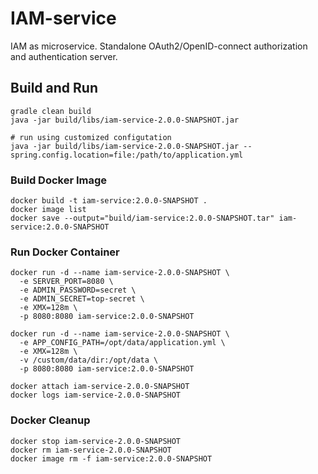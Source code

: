 # IAM-service
IAM as microservice. Standalone OAuth2/OpenID-connect authorization and authentication server. 

## Build and Run
```
gradle clean build
java -jar build/libs/iam-service-2.0.0-SNAPSHOT.jar

# run using customized configutation
java -jar build/libs/iam-service-2.0.0-SNAPSHOT.jar --spring.config.location=file:/path/to/application.yml
```

### Build Docker Image 
```
docker build -t iam-service:2.0.0-SNAPSHOT .
docker image list
docker save --output="build/iam-service:2.0.0-SNAPSHOT.tar" iam-service:2.0.0-SNAPSHOT
```

### Run Docker Container
```
docker run -d --name iam-service-2.0.0-SNAPSHOT \
  -e SERVER_PORT=8080 \
  -e ADMIN_PASSWORD=secret \
  -e ADMIN_SECRET=top-secret \
  -e XMX=128m \
  -p 8080:8080 iam-service:2.0.0-SNAPSHOT

docker run -d --name iam-service-2.0.0-SNAPSHOT \
  -e APP_CONFIG_PATH=/opt/data/application.yml \
  -e XMX=128m \
  -v /custom/data/dir:/opt/data \
  -p 8080:8080 iam-service:2.0.0-SNAPSHOT

docker attach iam-service-2.0.0-SNAPSHOT
docker logs iam-service-2.0.0-SNAPSHOT
```
### Docker Cleanup 
```
docker stop iam-service-2.0.0-SNAPSHOT
docker rm iam-service-2.0.0-SNAPSHOT
docker image rm -f iam-service:2.0.0-SNAPSHOT
```